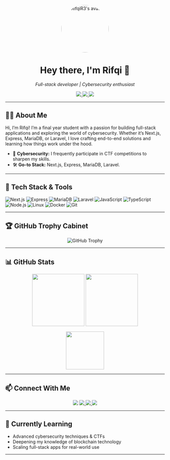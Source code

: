 <p align="center">
  <img src="https://avatars.githubusercontent.com/u/121009902?v=4" width="150" alt="RifqiR3's avatar" style="border-radius: 50%;" />
</p>

<h1 align="center">Hey there, I'm Rifqi 👋</h1>
<p align="center"><em>Full-stack developer | Cybersecurity enthusiast</em></p>

<p align="center">
  <a href="https://instagram.com/rfq.rr">
    <img src="https://img.shields.io/badge/Instagram-%23E4405F.svg?style=for-the-badge&logo=Instagram&logoColor=white" />
  </a>
  <a href="https://linkedin.com/in/rifqirr">
    <img src="https://img.shields.io/badge/LinkedIn-%230077B5.svg?style=for-the-badge&logo=LinkedIn&logoColor=white" />
  </a>
  <a href="mailto:rifkyirwan68@gmail.com">
    <img src="https://img.shields.io/badge/Email-D14836?style=for-the-badge&logo=gmail&logoColor=white" />
  </a>
</p>

---

## 👨‍💻 About Me

Hi, I’m Rifqi! I’m a final year student with a passion for building full-stack applications and exploring the world of cybersecurity. Whether it’s Next.js, Express, MariaDB, or Laravel, I love crafting end-to-end solutions and learning how things work under the hood.

- 🔐 **Cybersecurity:** I frequently participate in CTF competitions to sharpen my skills.
- 🛠️ **Go-to Stack:** Next.js, Express, MariaDB, Laravel.

---

## 🚀 Tech Stack & Tools

![Next.js](https://img.shields.io/badge/Next.js-000?logo=nextdotjs&logoColor=white)
![Express](https://img.shields.io/badge/Express-000?logo=express&logoColor=white)
![MariaDB](https://img.shields.io/badge/MariaDB-003545?logo=mariadb&logoColor=white)
![Laravel](https://img.shields.io/badge/Laravel-FF2D20?logo=laravel&logoColor=white)
![JavaScript](https://img.shields.io/badge/JavaScript-F7DF1E?logo=javascript&logoColor=black)
![TypeScript](https://img.shields.io/badge/TypeScript-3178C6?logo=typescript&logoColor=white)
![Node.js](https://img.shields.io/badge/Node.js-339933?logo=node.js&logoColor=white)
![Linux](https://img.shields.io/badge/Linux-FCC624?logo=linux&logoColor=black)
![Docker](https://img.shields.io/badge/Docker-2496ED?logo=docker&logoColor=white)
![Git](https://img.shields.io/badge/Git-F05032?logo=git&logoColor=white)

---

## 🏆 GitHub Trophy Cabinet

<p align="center">
  <img src="https://github-profile-trophy.vercel.app/?username=RifqiR3&theme=gruvbox&no-frame=true&margin-w=10" alt="GitHub Trophy" />
</p>

---

## 📊 GitHub Stats

<p align="center">
  <img src="https://github-readme-stats.vercel.app/api?username=RifqiR3&show_icons=true&theme=tokyonight" height="165">
  <img src="https://github-readme-streak-stats.herokuapp.com/?user=RifqiR3&theme=tokyonight" height="165">
</p>
<p align="center">
  <img src="https://github-readme-stats.vercel.app/api/top-langs/?username=RifqiR3&layout=compact&theme=tokyonight" height="120">
</p>

---

## 📫 Connect With Me

<p align="center">
  <a href="https://github.com/RifqiR3"><img src="https://img.shields.io/badge/GitHub-RifqiR3-181717?logo=github" /></a>
  <a href="https://instagram.com/rfq.rr">
    <img src="https://img.shields.io/badge/Instagram-%23E4405F.svg?style=flat&logo=Instagram&logoColor=white" />
  </a>
  <a href="https://linkedin.com/in/rifqirr">
    <img src="https://img.shields.io/badge/LinkedIn-%230077B5.svg?style=flat&logo=LinkedIn&logoColor=white" />
  </a>
  <a href="mailto:rifkyirwan68@gmail.com">
    <img src="https://img.shields.io/badge/Email-D14836?style=flat&logo=gmail&logoColor=white" />
  </a>
</p>

---

## 🌱 Currently Learning

- Advanced cybersecurity techniques & CTFs
- Deepening my knowledge of blockchain technology
- Scaling full-stack apps for real-world use

---
